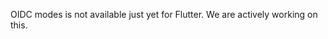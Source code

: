 <amplify-callout>

OIDC modes is not available just yet for Flutter. We are actively working on this. 

</amplify-callout>